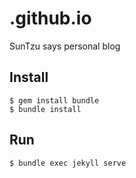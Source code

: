 # .github.io
SunTzu says personal blog

## Install
```
$ gem install bundle
$ bundle install
```

## Run
```
$ bundle exec jekyll serve
```
